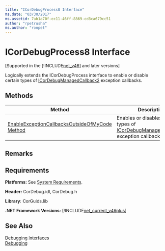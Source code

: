 ```yaml
---
title: "ICorDebugProcess8 Interface"
ms.date: "03/30/2017"
ms.assetid: 7ab1a70f-ec11-46ff-8869-cd8ca679cc51
author: "rpetrusha"
ms.author: "ronpet"
---
```

# ICorDebugProcess8 Interface
[Supported in the [!INCLUDE[net_v46](../../../../includes/net-v46-md.md)] and later versions]  

 Logically extends the ICorDebugProcess interface to enable or disable certain types of [ICorDebugManagedCallback2](../../../../docs/framework/unmanaged-api/debugging/icordebugmanagedcallback2-interface.md) exception callbacks.  

## Methods  


|Method|Description|  
|------------|-----------------|  
|[EnableExceptionCallbacksOutsideOfMyCode Method](../../../../docs/framework/unmanaged-api/debugging/icordebugprocess8-enableexceptioncallbacksoutsideofmycode-method.md)|Enables or disables certain types of [ICorDebugManagedCallback2](../../../../docs/framework/unmanaged-api/debugging/icordebugmanagedcallback2-interface.md) exception callbacks.|  

## Remarks  

## Requirements  
 **Platforms:** See [System Requirements](../../../../docs/framework/get-started/system-requirements.md).  

 **Header:** CorDebug.idl, CorDebug.h  

 **Library:** CorGuids.lib  

 **.NET Framework Versions:** [!INCLUDE[net_current_v46plus](../../../../includes/net-current-v46plus-md.md)]  

## See Also  
 [Debugging Interfaces](../../../../docs/framework/unmanaged-api/debugging/debugging-interfaces.md)  
 [Debugging](../../../../docs/framework/unmanaged-api/debugging/index.md)
